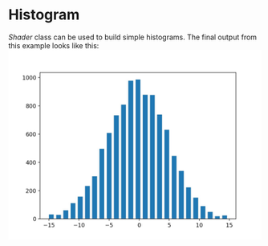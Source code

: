 # Histogram
_Shader_ class can be used to build simple histograms. The final output from this example looks like this:
![Histogram plot](https://github.com/vnl2k/datareducer/blob/dev/examples/histogram/histogram.jpg)